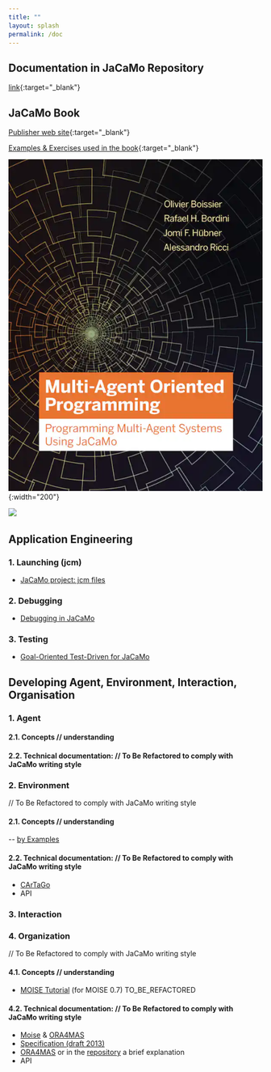 ```yaml
---
title: ""
layout: splash
permalink: /doc
---
```


## Documentation in JaCaMo Repository

[link](http://jacamo-lang.github.io/jacamo/){:target="_blank"}

## JaCaMo Book

  [Publisher web site](https://mitpress.mit.edu/books/multi-agent-oriented-programming){:target="_blank"}

  [Examples & Exercises used in the book](https://jacamo-lang.github.io/documentation/maop-book/readme.html){:target="_blank"}

  ![JaCaMo Book](jacamo-book-cover.jpg){:width="200"}
  
  <img src="doc/jacamo-book-cover.jpg" width="200"/>



## Application Engineering

### 1. Launching (jcm)

- [JaCaMo project: jcm files](https://jacamo-lang.github.io/jacamo/jcm.html)

### 2. Debugging

- [Debugging in JaCaMo](https://jacamo-lang.github.io/jacamo/debug.html)

### 3. Testing

- [Goal-Oriented Test-Driven for JaCaMo](https://jacamo-lang.github.io/jacamo/tutorials/tdd/readme.html)

</details>

## Developing Agent, Environment, Interaction, Organisation

### 1. Agent 

#### 2.1. Concepts  // understanding

#### 2.2. Technical documentation: // To Be Refactored to comply with JaCaMo writing style

### 2. Environment  

// To Be Refactored to comply with JaCaMo writing style

#### 2.1. Concepts  // understanding

-- [by Examples](https://cartago.sourceforge.net/?page_id=47)

#### 2.2. Technical documentation: // To Be Refactored to comply with JaCaMo writing style

- [CArTaGo](http://cartago.sf.net/doc)
- API

### 3. Interaction

### 4. Organization

 // To Be Refactored to comply with JaCaMo writing style

#### 4.1. Concepts  // understanding

- [MOISE Tutorial](https://github.com/moise-lang/moise/blob/master/doc/tutorial/tutorial.pdf) (for MOISE 0.7) TO_BE_REFACTORED 

#### 4.2. Technical documentation: // To Be Refactored to comply with JaCaMo writing style

- [Moise](http://moise.sourceforge.net/doc) & [ORA4MAS](http://moise.sourceforge.net/doc/ora4mas)
- [Specification (draft 2013)](https://github.com/moise-lang/moise/blob/master/doc/specification/moise-spec.pdf)
- [ORA4MAS](https://moise.sourceforge.net/doc/ora4mas/) or in the [repository](https://github.com/moise-lang/moise/tree/master/doc/ora4mas) a brief explanation
- API

